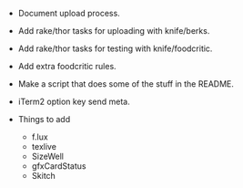 * Document upload process.
* Add rake/thor tasks for uploading with knife/berks.
* Add rake/thor tasks for testing with knife/foodcritic.
* Add extra foodcritic rules.
* Make a script that does some of the stuff in the README.
* iTerm2 option key send meta.

* Things to add
    * f.lux
    * texlive
    * SizeWell
    * gfxCardStatus
    * Skitch
